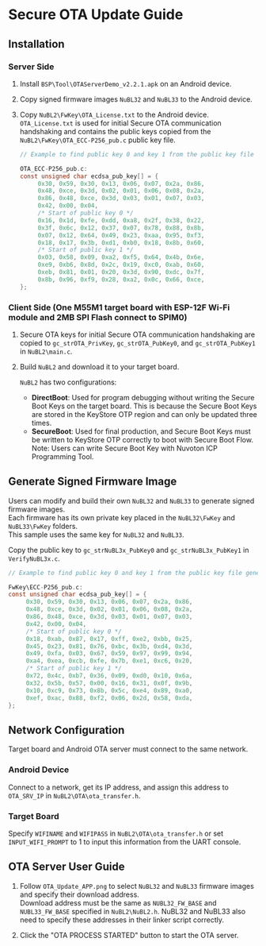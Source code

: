 # Secure OTA Update Guide

## Installation

### Server Side

1. Install `BSP\Tool\OTAServerDemo_v2.2.1.apk` on an Android device.
2. Copy signed firmware images `NuBL32` and `NuBL33` to the Android device.
3. Copy `NuBL2\FwKey\OTA_License.txt` to the Android device.  
    `OTA_License.txt` is used for initial Secure OTA communication handshaking and contains the public keys copied from the `NuBL2\FwKey\OTA_ECC-P256_pub.c` public key file.

    ```c
    // Example to find public key 0 and key 1 from the public key file generated by `imgtool.exe`.

    OTA_ECC-P256_pub.c:
    const unsigned char ecdsa_pub_key[] = {
         0x30, 0x59, 0x30, 0x13, 0x06, 0x07, 0x2a, 0x86,
         0x48, 0xce, 0x3d, 0x02, 0x01, 0x06, 0x08, 0x2a,
         0x86, 0x48, 0xce, 0x3d, 0x03, 0x01, 0x07, 0x03,
         0x42, 0x00, 0x04, 
         /* Start of public key 0 */ 
         0x16, 0x1d, 0xfe, 0xdd, 0xa8, 0x2f, 0x38, 0x22, 
         0x3f, 0x6c, 0x12, 0x37, 0x07, 0x78, 0x88, 0x8b, 
         0x07, 0x12, 0x64, 0x49, 0x23, 0xaa, 0x95, 0xf3, 
         0x18, 0x17, 0x3b, 0xd1, 0xb0, 0x18, 0x8b, 0x60, 
         /* Start of public key 1 */ 
         0x03, 0x58, 0x09, 0xa2, 0xf5, 0x64, 0x4b, 0x6e, 
         0xe9, 0xb6, 0x8d, 0x2c, 0x19, 0xc0, 0xab, 0x60, 
         0xeb, 0x81, 0x01, 0x20, 0x3d, 0x90, 0xdc, 0x7f, 
         0x8b, 0x96, 0xf9, 0x28, 0xa2, 0x0c, 0x66, 0xce,
    };
    ```

### Client Side (One M55M1 target board with ESP-12F Wi-Fi module and 2MB SPI Flash connect to SPIM0)

1. Secure OTA keys for initial Secure OTA communication handshaking are copied to `gc_strOTA_PrivKey`, `gc_strOTA_PubKey0`, and `gc_strOTA_PubKey1` in `NuBL2\main.c`.
2. Build `NuBL2` and download it to your target board.

    `NuBL2` has two configurations:
    - **DirectBoot**: Used for program debugging without writing the Secure Boot Keys on the target board. This is because the Secure Boot Keys are stored in the KeyStore OTP region and can only be updated three times.
    - **SecureBoot**: Used for final production, and Secure Boot Keys must be written to KeyStore OTP correctly to boot with Secure Boot Flow.  
      Note: Users can write Secure Boot Key with Nuvoton ICP Programming Tool.

## Generate Signed Firmware Image

Users can modify and build their own `NuBL32` and `NuBL33` to generate signed firmware images.  
Each firmware has its own private key placed in the `NuBL32\FwKey` and `NuBL33\FwKey` folders.  
This sample uses the same key for `NuBL32` and `NuBL33`.

Copy the public key to `gc_strNuBL3x_PubKey0` and `gc_strNuBL3x_PubKey1` in `VerifyNuBL3x.c`.

```c
// Example to find public key 0 and key 1 from the public key file generated by `imgtool.exe`.

FwKey\ECC-P256_pub.c:
const unsigned char ecdsa_pub_key[] = { 
     0x30, 0x59, 0x30, 0x13, 0x06, 0x07, 0x2a, 0x86, 
     0x48, 0xce, 0x3d, 0x02, 0x01, 0x06, 0x08, 0x2a, 
     0x86, 0x48, 0xce, 0x3d, 0x03, 0x01, 0x07, 0x03, 
     0x42, 0x00, 0x04, 
     /* Start of public key 0 */ 
     0x18, 0xab, 0x87, 0x17, 0xff, 0xe2, 0xbb, 0x25, 
     0x45, 0x23, 0x81, 0x76, 0xbc, 0x3b, 0xd4, 0x3d, 
     0x49, 0xfa, 0x03, 0x67, 0x59, 0x97, 0x99, 0x94, 
     0xa4, 0xea, 0xcb, 0xfe, 0x7b, 0xe1, 0xc6, 0x20, 
     /* Start of public key 1 */ 
     0x72, 0x4c, 0xb7, 0x36, 0x09, 0xd0, 0x10, 0x6a, 
     0x32, 0x5b, 0x57, 0x00, 0x16, 0x31, 0x0f, 0x9b, 
     0x10, 0xc9, 0x73, 0x8b, 0x5c, 0xe4, 0x89, 0xa0, 
     0xef, 0xac, 0x88, 0xf2, 0x06, 0x2d, 0x58, 0xda, 
};
```

## Network Configuration

Target board and Android OTA server must connect to the same network.

### Android Device

Connect to a network, get its IP address, and assign this address to `OTA_SRV_IP` in `NuBL2\OTA\ota_transfer.h`.

### Target Board

Specify `WIFINAME` and `WIFIPASS` in `NuBL2\OTA\ota_transfer.h` or set `INPUT_WIFI_PROMPT` to 1 to input this information from the UART console.

## OTA Server User Guide

1. Follow `OTA_Update_APP.png` to select `NuBL32` and `NuBL33` firmware images and specify their download address.  
Download address must be the same as `NUBL32_FW_BASE` and `NUBL33_FW_BASE` specified in `NuBL2\NuBL2.h`. NuBL32 and NuBL33 also need to specify these addresses in their linker script correctly.

2. Click the "OTA PROCESS STARTED" button to start the OTA server.